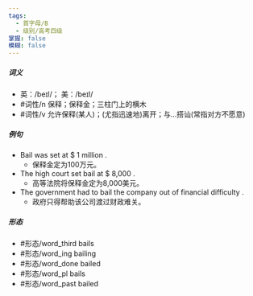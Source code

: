 ```yaml
---
tags:
  - 首字母/B
  - 级别/高考四级
掌握: false
模糊: false
---
```

##### 词义
- 英：/beɪl/； 美：/beɪl/
- #词性/n  保释；保释金；三柱门上的横木
- #词性/v  允许保释(某人)；(尤指迅速地)离开；与…搭讪(常指对方不愿意)
##### 例句
- Bail was set at $ 1 million .
	- 保释金定为100万元。
- The high court set bail at $ 8,000 .
	- 高等法院将保释金定为8,000美元。
- The government had to bail the company out of financial difficulty .
	- 政府只得帮助该公司渡过财政难关。
##### 形态
- #形态/word_third bails
- #形态/word_ing bailing
- #形态/word_done bailed
- #形态/word_pl bails
- #形态/word_past bailed
